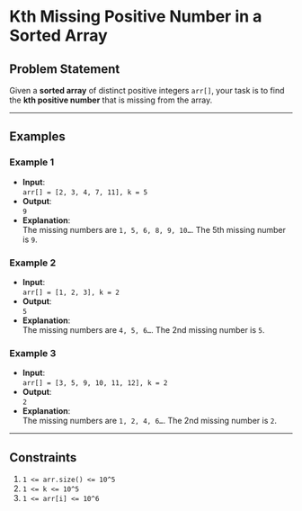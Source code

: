 # Kth Missing Positive Number in a Sorted Array

## Problem Statement

Given a **sorted array** of distinct positive integers `arr[]`, your task is to find the **kth positive number** that is missing from the array.

---

## Examples

### Example 1
- **Input**:  
  `arr[] = [2, 3, 4, 7, 11], k = 5`
- **Output**:  
  `9`
- **Explanation**:  
  The missing numbers are `1, 5, 6, 8, 9, 10…`. The 5th missing number is `9`.

### Example 2
- **Input**:  
  `arr[] = [1, 2, 3], k = 2`
- **Output**:  
  `5`
- **Explanation**:  
  The missing numbers are `4, 5, 6…`. The 2nd missing number is `5`.

### Example 3
- **Input**:  
  `arr[] = [3, 5, 9, 10, 11, 12], k = 2`
- **Output**:  
  `2`
- **Explanation**:  
  The missing numbers are `1, 2, 4, 6…`. The 2nd missing number is `2`.

---

## Constraints
1. `1 <= arr.size() <= 10^5`
2. `1 <= k <= 10^5`
3. `1 <= arr[i] <= 10^6`
